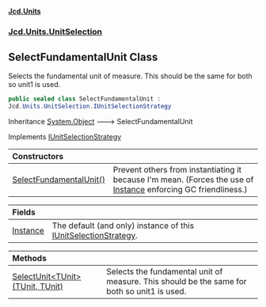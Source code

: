 #### [Jcd.Units](index.md 'index')
### [Jcd.Units.UnitSelection](Jcd.Units.UnitSelection.md 'Jcd.Units.UnitSelection')

## SelectFundamentalUnit Class

Selects the fundamental unit of measure. This should be the same for both so unit1 is used.

```csharp
public sealed class SelectFundamentalUnit :
Jcd.Units.UnitSelection.IUnitSelectionStrategy
```

Inheritance [System.Object](https://docs.microsoft.com/en-us/dotnet/api/System.Object 'System.Object') &#129106; SelectFundamentalUnit

Implements [IUnitSelectionStrategy](Jcd.Units.UnitSelection.IUnitSelectionStrategy.md 'Jcd.Units.UnitSelection.IUnitSelectionStrategy')

| Constructors | |
| :--- | :--- |
| [SelectFundamentalUnit()](Jcd.Units.UnitSelection.SelectFundamentalUnit.SelectFundamentalUnit().md 'Jcd.Units.UnitSelection.SelectFundamentalUnit.SelectFundamentalUnit()') | Prevent others from instantiating it because I'm mean. (Forces the use of [Instance](Jcd.Units.UnitSelection.SelectFundamentalUnit.Instance.md 'Jcd.Units.UnitSelection.SelectFundamentalUnit.Instance') enforcing GC friendliness.) |

| Fields | |
| :--- | :--- |
| [Instance](Jcd.Units.UnitSelection.SelectFundamentalUnit.Instance.md 'Jcd.Units.UnitSelection.SelectFundamentalUnit.Instance') | The default (and only) instance of this [IUnitSelectionStrategy](Jcd.Units.UnitSelection.IUnitSelectionStrategy.md 'Jcd.Units.UnitSelection.IUnitSelectionStrategy'). |

| Methods | |
| :--- | :--- |
| [SelectUnit&lt;TUnit&gt;(TUnit, TUnit)](Jcd.Units.UnitSelection.SelectFundamentalUnit.SelectUnit_TUnit_(TUnit,TUnit).md 'Jcd.Units.UnitSelection.SelectFundamentalUnit.SelectUnit<TUnit>(TUnit, TUnit)') | Selects the fundamental unit of measure. This should be the same for both so unit1 is used. |
